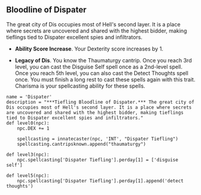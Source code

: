 ## Bloodline of Dispater
The great city of Dis occupies most of Hell's second layer. It is a place where secrets are uncovered and shared with the highest bidder, making tieflings tied to Dispater excellent spies and infiltrators.

* **Ability Score Increase**. Your Dexterity score increases by 1.

* **Legacy of Dis**. You know the Thaumaturgy cantrip. Once you reach 3rd level, you can cast the Disguise Self spell once as a 2nd-level spell. Once you reach 5th level, you can also cast the Detect Thoughts spell once. You must finish a long rest to cast these spells again with this trait. Charisma is your spellcasting ability for these spells.

```
name = 'Dispater'
description = "***Tiefling Bloodline of Dispater.*** The great city of Dis occupies most of Hell's second layer. It is a place where secrets are uncovered and shared with the highest bidder, making tieflings tied to Dispater excellent spies and infiltrators."
def level0(npc):
    npc.DEX += 1

    spellcasting = innatecaster(npc, 'INT', "Dispater Tiefling")
    spellcasting.cantripsknown.append("thaumaturgy")

def level3(npc):
    npc.spellcasting['Dispater Tiefling'].perday[1] = ['disguise self']

def level5(npc):
    npc.spellcasting['Dispater Tiefling'].perday[1].append('detect thoughts')
```
